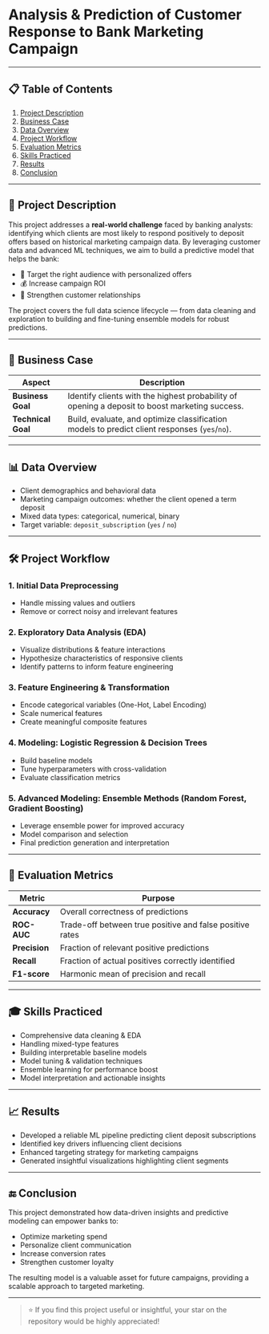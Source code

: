 # Analysis & Prediction of Customer Response to Bank Marketing Campaign

---

## 📋 Table of Contents  
1. [Project Description](#project-description)  
2. [Business Case](#business-case)  
3. [Data Overview](#data-overview)  
4. [Project Workflow](#project-workflow)  
5. [Evaluation Metrics](#evaluation-metrics)  
6. [Skills Practiced](#skills-practiced)  
7. [Results](#results)  
8. [Conclusion](#conclusion)  

---

## 📝 Project Description

This project addresses a **real-world challenge** faced by banking analysts: identifying which clients are most likely to respond positively to deposit offers based on historical marketing campaign data. By leveraging customer data and advanced ML techniques, we aim to build a predictive model that helps the bank:

- 🎯 Target the right audience with personalized offers  
- 💰 Increase campaign ROI  
- 🤝 Strengthen customer relationships

The project covers the full data science lifecycle — from data cleaning and exploration to building and fine-tuning ensemble models for robust predictions.

---

## 🎯 Business Case

| Aspect            | Description                                                                                     |
|-------------------|-------------------------------------------------------------------------------------------------|
| **Business Goal**  | Identify clients with the highest probability of opening a deposit to boost marketing success. |
| **Technical Goal** | Build, evaluate, and optimize classification models to predict client responses (`yes`/`no`).   |

---

## 📊 Data Overview

- Client demographics and behavioral data  
- Marketing campaign outcomes: whether the client opened a term deposit  
- Mixed data types: categorical, numerical, binary  
- Target variable: `deposit_subscription` (`yes` / `no`)

---

## 🛠️ Project Workflow

### 1. Initial Data Preprocessing  
- Handle missing values and outliers  
- Remove or correct noisy and irrelevant features  

### 2. Exploratory Data Analysis (EDA)  
- Visualize distributions & feature interactions  
- Hypothesize characteristics of responsive clients  
- Identify patterns to inform feature engineering  

### 3. Feature Engineering & Transformation  
- Encode categorical variables (One-Hot, Label Encoding)  
- Scale numerical features  
- Create meaningful composite features  

### 4. Modeling: Logistic Regression & Decision Trees  
- Build baseline models  
- Tune hyperparameters with cross-validation  
- Evaluate classification metrics  

### 5. Advanced Modeling: Ensemble Methods (Random Forest, Gradient Boosting)  
- Leverage ensemble power for improved accuracy  
- Model comparison and selection  
- Final prediction generation and interpretation  

---

## 📏 Evaluation Metrics

| Metric       | Purpose                                         |
|--------------|-------------------------------------------------|
| **Accuracy** | Overall correctness of predictions               |
| **ROC-AUC**  | Trade-off between true positive and false positive rates |
| **Precision**| Fraction of relevant positive predictions        |
| **Recall**   | Fraction of actual positives correctly identified |
| **F1-score** | Harmonic mean of precision and recall            |

---

## 🎓 Skills Practiced

- Comprehensive data cleaning & EDA  
- Handling mixed-type features  
- Building interpretable baseline models  
- Model tuning & validation techniques  
- Ensemble learning for performance boost  
- Model interpretation and actionable insights  

---

## 📈 Results

- Developed a reliable ML pipeline predicting client deposit subscriptions  
- Identified key drivers influencing client decisions  
- Enhanced targeting strategy for marketing campaigns  
- Generated insightful visualizations highlighting client segments  

---

## 🔚 Conclusion

This project demonstrated how data-driven insights and predictive modeling can empower banks to:

- Optimize marketing spend  
- Personalize client communication  
- Increase conversion rates  
- Strengthen customer loyalty  

The resulting model is a valuable asset for future campaigns, providing a scalable approach to targeted marketing.

---

> ⭐ If you find this project useful or insightful, your star on the repository would be highly appreciated!
